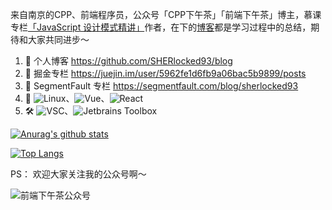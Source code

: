 来自南京的CPP、前端程序员，公众号「CPP下午茶」「前端下午茶」博主，慕课专栏[「JavaScript 设计模式精讲」](https://www.imooc.com/read/38)作者，在下的[博客](https://github.com/SHERlocked93/blog)都是学习过程中的总结，期待和大家共同进步～ 



1. 🍓 个人博客 https://github.com/SHERlocked93/blog
2. 🍉 掘金专栏 https://juejin.im/user/5962fe1d6fb9a06bac5b9899/posts
3. 🥝 SegmentFault 专栏 https://segmentfault.com/blog/sherlocked93
4. 🧢 ![Linux](https://img.shields.io/static/v1?style=flat&logo=linux&label=Linux&message=C/CPP&color=#00599C)、![Vue](https://img.shields.io/static/v1?style=flat&logo=vue.js&label=FrontEnd&message=Vue2/3)、![React](https://img.shields.io/static/v1?style=flat&logo=react&label=FrontEnd&message=React17)
5. 🛠️ ![VSC](https://img.shields.io/badge/Steam-171a21?style=flat&logo=VisualStudioCode&color=007ACC&logoColor=ffffff)、![Jetbrains Toolbox](https://img.shields.io/badge/Jetbrains-Toolbox-007ACC?style=flat-square&logo=intellij-idea&logoColor=ffffff)



[![Anurag's github stats](https://github-readme-stats-git-masterrstaa-rickstaa.vercel.app/api?username=SHERlocked93&show_icons=true&show_owner=true&theme=transparent)](https://github.com/anuraghazra/github-readme-stats)


[![Top Langs](https://github-readme-stats-git-masterrstaa-rickstaa.vercel.app/api/top-langs/?username=SHERlocked93&langs_count=6)](https://github.com/anuraghazra/github-readme-stats)

PS： 欢迎大家关注我的公众号啊～

![前端下午茶公众号](https://cdn.jsdelivr.net/gh/SHERlocked93/pic@master/uPic/前端下午茶二维码.jpg)
